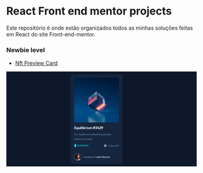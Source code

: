 # React Front end mentor projects

Este repositório é onde estão organizados todos as minhas soluções feitas em React do site Front-end-mentor.

### Newbie level

- [Nft Preview Card](https://github.com/rialbeg/nft-preview-card-component-react)

![](./gifs/nft-card-preview.gif)